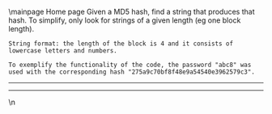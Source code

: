 \mainpage Home page
	Given a MD5 hash, find a string that produces that hash. To simplify, only look for strings of a given length (eg one block length).

	String format: the length of the block is 4 and it consists of lowercase letters and numbers.

	To exemplify the functionality of the code, the password "abc8" was used with the corresponding hash "275a9c70bf8f48e9a54540e3962579c3".

<hr>
<hr>
\n
